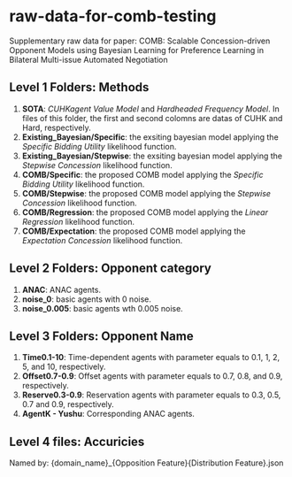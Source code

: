# raw-data-for-comb-testing
Supplementary raw data for paper: COMB: Scalable Concession-driven Opponent Models using Bayesian Learning for Preference Learning in Bilateral Multi-issue Automated Negotiation

## Level 1 Folders: Methods

1. **SOTA**: <i>CUHKagent Value Model</i> and <i>Hardheaded Frequency Model</i>. In files of this folder, the first and second colomns are datas of CUHK and Hard, respectively.  
5. **Existing_Bayesian/Specific**: the exsiting bayesian model applying the <i>Specific Bidding Utility</i> likelihood function.  
5. **Existing_Bayesian/Stepwise**: the exsiting bayesian model applying the <i>Stepwise Concession</i> likelihood function.  
2. **COMB/Specific**: the proposed COMB model applying the <i>Specific Bidding Utility</i> likelihood function.
2. **COMB/Stepwise**: the proposed COMB model applying the <i>Stepwise Concession</i> likelihood function.
3. **COMB/Regression**: the proposed COMB model applying the <i>Linear Regression</i> likelihood function.  
4. **COMB/Expectation**: the proposed COMB model applying the <i>Expectation Concession</i> likelihood function.   


## Level 2 Folders: Opponent category

1. **ANAC**: ANAC agents.  
2. **noise_0**: basic agents with 0 noise.  
3. **noise_0.005**: basic agents wth 0.005 noise.  

## Level 3 Folders: Opponent Name

1. **Time0.1-10**: Time-dependent agents with parameter equals to 0.1, 1, 2, 5, and 10, respectively.  
2. **Offset0.7-0.9**: Offset agents with parameter equals to 0.7, 0.8, and 0.9, respectively.  
3. **Reserve0.3-0.9**: Reservation agents with parameter equals to 0.3, 0.5, 0.7 and 0.9, respectively.
4. **AgentK - Yushu**: Corresponding ANAC agents.


## Level 4 files: Accuricies
Named by: {domain_name}_{Opposition Feature}{Distribution Feature}.json



